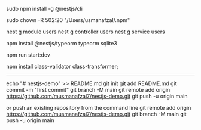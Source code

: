 sudo npm install -g @nestjs/cli

sudo chown -R 502:20 "/Users/usmanafzal/.npm"

nest g module users
nest g controller users
nest g service users

npm install @nestjs/typeorm typeorm sqlite3

npm run start:dev


npm install class-validator class-transformer; 



--------
echo "# nestjs-demo" >> README.md
git init
git add README.md
git commit -m "first commit"
git branch -M main
git remote add origin https://github.com/musmanafzal7/nestjs-demo.git
git push -u origin main

or push an existing repository from the command line
git remote add origin https://github.com/musmanafzal7/nestjs-demo.git
git branch -M main
git push -u origin main